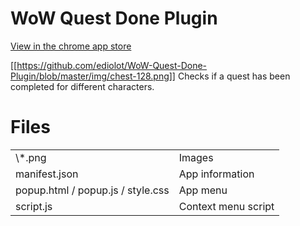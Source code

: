 # WoW Quest Done Plugin

[View in the chrome app store](https://chrome.google.com/webstore/detail/wow-quest-done-plugin/cohoepokaipgjnpcplbhacnplilepbmh?hl=es)

[[https://github.com/ediolot/WoW-Quest-Done-Plugin/blob/master/img/chest-128.png]]
Checks if a quest has been completed for different characters.

# Files
<table>
<tr>
<td> \*.png </td>
<td> Images </td>
</tr>
<tr>
<td> manifest.json </td>
<td> App information </td>
</tr>
<tr>
<td> popup.html / popup.js / style.css </td>
<td> App menu </td>
</tr>
<tr>
<td> script.js </td>
<td> Context menu script </td>
</tr>
</table>
